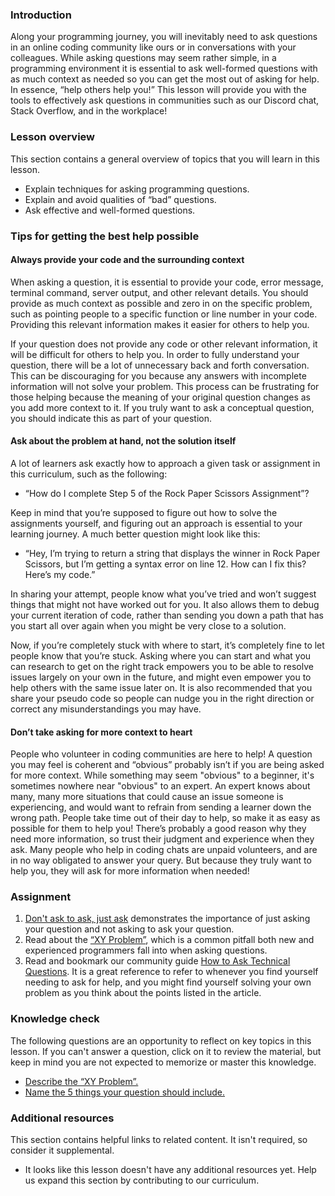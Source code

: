### Introduction

Along your programming journey, you will inevitably need to ask questions in an online coding community like ours or in conversations with your colleagues. While asking questions may seem rather simple, in a programming environment it is essential to ask well-formed questions with as much context as needed so you can get the most out of asking for help. In essence, “help others help you!” This lesson will provide you with the tools to effectively ask questions in communities such as our Discord chat, Stack Overflow, and in the workplace!

### Lesson overview

This section contains a general overview of topics that you will learn in this lesson.

- Explain techniques for asking programming questions.
- Explain and avoid qualities of “bad” questions.
- Ask effective and well-formed questions.

### Tips for getting the best help possible

#### Always provide your code and the surrounding context

When asking a question, it is essential to provide your code, error message, terminal command, server output, and other relevant details. You should provide as much context as possible and zero in on the specific problem, such as pointing people to a specific function or line number in your code. Providing this relevant information makes it easier for others to help you.

If your question does not provide any code or other relevant information, it will be difficult for others to help you. In order to fully understand your question, there will be a lot of unnecessary back and forth conversation. This can be discouraging for you because any answers with incomplete information will not solve your problem. This process can be frustrating for those helping because the meaning of your original question changes as you add more context to it. If you truly want to ask a conceptual question, you should indicate this as part of your question.

#### Ask about the problem at hand, not the solution itself

A lot of learners ask exactly how to approach a given task or assignment in this curriculum, such as the following:

- “How do I complete Step 5 of the Rock Paper Scissors Assignment”?

Keep in mind that you’re supposed to figure out how to solve the assignments yourself, and figuring out an approach is essential to your learning journey. A much better question might look like this:

- “Hey, I’m trying to return a string that displays the winner in Rock Paper Scissors, but I’m getting a syntax error on line 12. How can I fix this? Here’s my code.”

In sharing your attempt, people know what you’ve tried and won’t suggest things that might not have worked out for you. It also allows them to debug your current iteration of code, rather than sending you down a path that has you start all over again when you might be very close to a solution.

Now, if you’re completely stuck with where to start, it’s completely fine to let people know that you’re stuck. Asking where you can start and what you can research to get on the right track empowers you to be able to resolve issues largely on your own in the future, and might even empower you to help others with the same issue later on. It is also recommended that you share your pseudo code so people can nudge you in the right direction or correct any misunderstandings you may have.

#### Don’t take asking for more context to heart

People who volunteer in coding communities are here to help! A question you may feel is coherent and “obvious” probably isn’t if you are being asked for more context. While something may seem "obvious" to a beginner, it's sometimes nowhere near "obvious" to an expert. An expert knows about many, many more situations that could cause an issue someone is experiencing, and would want to refrain from sending a learner down the wrong path. People take time out of their day to help, so make it as easy as possible for them to help you! There’s probably a good reason why they need more information, so trust their judgment and experience when they ask. Many people who help in coding chats are unpaid volunteers, and are in no way obligated to answer your query. But because they truly want to help you, they will ask for more information when needed!

### Assignment

<div class="lesson-content__panel" markdown="1">

1. [Don't ask to ask, just ask](https://dontasktoask.com/) demonstrates the importance of just asking your question and not asking to ask your question.
1. Read about the [“XY Problem”](https://xyproblem.info/), which is a common pitfall both new and experienced programmers fall into when asking questions.
1. Read and bookmark our community guide [How to Ask Technical Questions](https://www.theodinproject.com/guides/community/how_to_ask). It is a great reference to refer to whenever you find yourself needing to ask for help, and you might find yourself solving your own problem as you think about the points listed in the article.

</div>

### Knowledge check

The following questions are an opportunity to reflect on key topics in this lesson. If you can't answer a question, click on it to review the material, but keep in mind you are not expected to memorize or master this knowledge.

- [Describe the “XY Problem”.](https://xyproblem.info/)
- [Name the 5 things your question should include.](https://www.theodinproject.com/guides/community/how_to_ask)

### Additional resources

This section contains helpful links to related content. It isn't required, so consider it supplemental.

- It looks like this lesson doesn't have any additional resources yet. Help us expand this section by contributing to our curriculum.
